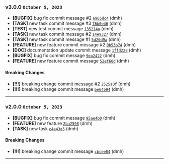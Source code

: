 ### v3.0.0 `October 5, 2023`
* **[BUGFIX]** bug fix commit message #2 [`6965dc4`](https://github.com/dmh/demo1/commit/6965dc4) (dmh)
* **[TASK]** new task commit message #3 [`76b0e46`](https://github.com/dmh/demo1/commit/76b0e46) (dmh)
* **[TEST]** new test commit message [`135214a`](https://github.com/dmh/demo1/commit/135214a) (dmh)
* **[TASK]** new task commit message #2 [`14e9327`](https://github.com/dmh/demo1/commit/14e9327) (dmh)
* **[TASK]** new task commit message #1 [`5d26d9a`](https://github.com/dmh/demo1/commit/5d26d9a) (dmh)
* **[FEATURE]** new feature commit message #2 [`0b53b74`](https://github.com/dmh/demo1/commit/0b53b74) (dmh)
* **[DOC]** documentation update commit message [`1ffd228`](https://github.com/dmh/demo1/commit/1ffd228) (dmh)
* **[BUGFIX]** bug fix commit message [`9ea2422`](https://github.com/dmh/demo1/commit/9ea2422) (dmh)
* **[FEATURE]** new feature commit message [`52ef60d`](https://github.com/dmh/demo1/commit/52ef60d) (dmh)

#### Breaking Changes
* **[!!!]** breaking change commit message #2 [`2525a0f`](https://github.com/dmh/demo1/commit/2525a0f) (dmh)
* **[!!!]** breaking change commit message [`be64b94`](https://github.com/dmh/demo1/commit/be64b94) (dmh)

***

### v2.0.0 `October 5, 2023`
* **[BUGFIX]** bug fix commit message [`95ae4b0`](https://github.com/dmh/demo1/commit/95ae4b0) (dmh)
* **[FEATURE]** new feature [`2ba2598`](https://github.com/dmh/demo1/commit/2ba2598) (dmh)
* **[TASK]** new task [`c4a43a5`](https://github.com/dmh/demo1/commit/c4a43a5) (dmh)

#### Breaking Changes
* **[!!!]** breaking change commit message [`cbcee84`](https://github.com/dmh/demo1/commit/cbcee84) (dmh)

***

